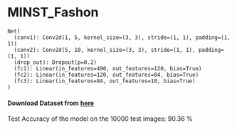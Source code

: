 # MINST_Fashon


```
Net(
  (conv1): Conv2d(1, 5, kernel_size=(3, 3), stride=(1, 1), padding=(1, 1))
  (conv2): Conv2d(5, 10, kernel_size=(3, 3), stride=(1, 1), padding=(1, 1))
  (drop_out): Dropout(p=0.2)
  (fc1): Linear(in_features=490, out_features=120, bias=True)
  (fc2): Linear(in_features=120, out_features=84, bias=True)
  (fc3): Linear(in_features=84, out_features=10, bias=True)
)
```
#### Download Dataset from [here](https://www.kaggle.com/zalando-research/fashionmnist)

Test Accuracy of the model on the 10000 test images: 90.36 %
